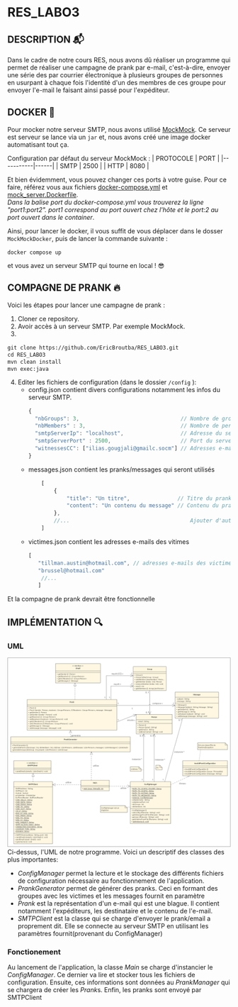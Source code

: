 # RES_LABO3

## DESCRIPTION :mailbox_with_mail: 
Dans le cadre de notre cours RES, nous avons dû réaliser un programme qui permet de réaliser une campagne de prank par e-mail,
c'est-à-dire, envoyer une série des par courrier électronique à plusieurs groupes de personnes en usurpant à chaque fois
l'identité d'un des membres de ces groupe pour envoyer l'e-mail le faisant ainsi passé pour l'expéditeur.


## DOCKER :whale2:
Pour mocker notre serveur SMTP, nous avons utilisé [MockMock](https://github.com/tweakers/MockMock).
Ce serveur est serveur se lance via un `jar` et, nous avons créé une image docker automatisant tout ça.

Configuration par défaut du serveur MockMock : 
| PROTOCOLE | PORT |
|-----------|------|
| SMTP      | 2500 |
| HTTP      | 8080 |

Et bien évidemment, vous pouvez changer ces ports à votre guise. Pour ce faire, référez vous aux fichiers [docker-compose.yml](MockMockDocker/docker-compose.yml) et [mock_server.Dockerfile](MockMockDocker/mock_server.Dockerfile).    
*Dans la balise port du docker-compose.yml vous trouverez la ligne "port1:port2". port1 correspond au port ouvert chez l'hôte et le port:2 au port ouvert dans le container*.

Ainsi, pour lancer le docker, il vous suffit de vous déplacer dans le dosser `MockMockDocker`, puis de lancer la commande suivante :   
```
docker compose up
```   
et vous avez un serveur SMTP qui tourne en local ! :sunglasses:

## COMPAGNE DE PRANK :fire:
Voici les étapes pour lancer une campagne de prank : 
1. Cloner ce repository.
2. Avoir accès à un serveur SMTP. Par exemple MockMock.
3. 


```
git clone https://github.com/EricBroutba/RES_LABO3.git
cd RES_LABO3
mvn clean install
mvn exec:java
```
4. Editer les fichiers de configuration (dans le dossier `/config` ):
    * config.json contient divers configurations notamment les infos du serveur SMTP.
      ```js
      {
        "nbGroups": 3,                                // Nombre de groupes à créer
        "nbMembers" : 3,                              // Nombre de personnes minimum dans un groupe
        "smtpServerIp": "localhost",                  // Adresse du serveur SMTP
        "smtpServerPort" : 2500,                      // Port du serveur SMTP à utiliser
        "witnessesCC": ["ilias.gougjali@gmailc.socm"] // Adresses e-mails des témoins (CC)
      }
      ```
    * messages.json contient les pranks/messages qui seront utilisés
        ```js
            [
                {
                    "title": "Un titre",               // Titre du prank
                    "content": "Un contenu du message" // Contenu du prank
                },
                //...                                      Ajouter d'autre prank
            ]
      ```
    * victimes.json contient les adresses e-mails des vitimes
      ```js
      [
         "tillman.austin@hotmail.com", // adresses e-mails des victimes
         "brussel@hotmail.com"
          //...
         ]
      ```

Et la compagne de prank devrait être fonctionnelle 

## IMPLÉMENTATION :mag:
### UML
![UML](./uml/res_uml.png)
Ci-dessus, l'UML de notre programme. Voici un descriptif des classes des plus importantes:
* <i>ConfigManager</i> permet la lecture et le stockage des différents fichiers de configuration nécessaire au fonctionnement de l'application.
* <i>PrankGenerator</i> permet de générer des pranks. Ceci en formant des groupes avec les victimes et les messages fournit en paramètre
* <i>Prank</i> est la représentation d'un e-mail qui est une blague. Il contient notamment l'expéditeurs, les destinataire et le contenu de l'e-mail.
* <i>SMTPClient</i> est la classe qui se charge d'envoyer le prank/email a proprement dit. Elle se connecte au serveur SMTP en utilisant les paramètres fournit(provenant du ConfigManager)


### Fonctionement
Au lancement de l'application, la classe <i>Main</i> se charge d'instancier le <i>ConfigManager</i>. Ce dernier va lire et stocker tous les fichiers de configuration.
Ensuite, ces informations sont données au <i>PrankManager</i> qui se chargera de créer les <i>Prank</i>s. Enfin, les pranks sont envoyé par SMTPClient

